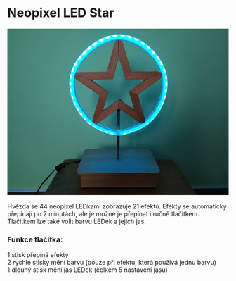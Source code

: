 # Neopixel LED Star

![Neopixel LED Star](Fotky/Neopixel_LED_Star_2.jpg "Neopixel LED Star")

Hvězda se 44 neopixel LEDkami zobrazuje 21 efektů. Efekty se automaticky přepínají po 2 minutách, ale je možné je přepínat i ručně tlačítkem. Tlačitkem lze také volit barvu LEDek a jejich jas.

### Funkce tlačítka:
1 stisk přepíná efekty  
2 rychlé stisky mění barvu (pouze při efektu, která používá jednu barvu)  
1 dlouhý stisk mění jas LEDek (celkem 5 nastavení jasu)  
